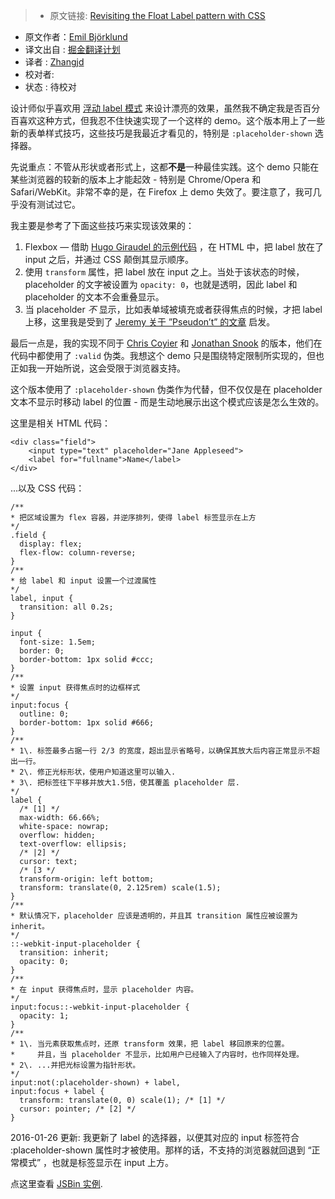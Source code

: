 > * 原文链接: [Revisiting the Float Label pattern with CSS](http://thatemil.com/blog/2016/01/23/floating-label-no-js-pure-css/)
* 原文作者：[Emil Björklund](http://thatemil.com/)
* 译文出自 : [掘金翻译计划](https://github.com/xitu/gold-miner)
* 译者 : [Zhangjd](https://github.com/zhangjd)
* 校对者:
* 状态 : 待校对


设计师似乎喜欢用 [浮动 label 模式](http://mds.is/float-label-pattern/) 来设计漂亮的效果，虽然我不确定我是否百分百喜欢这种方式，但我忍不住快速实现了一个这样的 demo。这个版本用上了一些新的表单样式技巧，这些技巧是我最近才看见的，特别是 `:placeholder-shown` 选择器。

先说重点：不管从形状或者形式上，这都**不是**一种最佳实践。这个 demo 只能在某些浏览器的较新的版本上才能起效 - 特别是 Chrome/Opera 和 Safari/WebKit。非常不幸的是，在 Firefox 上 demo 失效了。要注意了，我可几乎没有测试过它。

我主要是参考了下面这些技巧来实现该效果的：

1.  Flexbox — 借助 [Hugo Giraudel 的示例代码](http://codepen.io/HugoGiraudel/pen/b3274eb0bf93bed79afeafd30b7a33f1) ，在 HTML 中，把 label 放在了 input 之后，并通过 CSS 颠倒其显示顺序。
2.  使用 `transform` 属性，把 label 放在 input 之上。当处于该状态的时候，placeholder 的文字被设置为 `opacity: 0`，也就是透明，因此 label 和 placeholder 的文本不会重叠显示。
3.  当 placeholder _不_ 显示，比如表单域被填充或者获得焦点的时候，才把 label 上移，这里我是受到了 [Jeremy 关于 ”Pseudon’t” 的文章](https://adactio.com/journal/10000) 启发。

最后一点是，我的实现不同于 [Chris Coyier](http://css-tricks.com/float-labels-css/) 和 [Jonathan Snook](http://snook.ca/archives/html_and_css/floated-label-pattern-css) 的版本，他们在代码中都使用了 `:valid` 伪类。我想这个 demo 只是围绕特定限制所实现的，但也正如我一开始所说，这会受限于浏览器支持。

这个版本使用了 `:placeholder-shown` 伪类作为代替，但不仅仅是在 placeholder 文本不显示时移动 label 的位置 - 而是生动地展示出这个模式应该是怎么生效的。

这里是相关 HTML 代码：

    <div class="field">
        <input type="text" placeholder="Jane Appleseed">
        <label for="fullname">Name</label>
    </div>

...以及 CSS 代码：

    /**
    * 把区域设置为 flex 容器，并逆序排列，使得 label 标签显示在上方
    */
    .field {
      display: flex;
      flex-flow: column-reverse;
    }
    /**
    * 给 label 和 input 设置一个过渡属性
    */
    label, input {
      transition: all 0.2s;
    }

    input {
      font-size: 1.5em;
      border: 0;
      border-bottom: 1px solid #ccc;
    }
    /**
    * 设置 input 获得焦点时的边框样式
    */
    input:focus {
      outline: 0;
      border-bottom: 1px solid #666;
    }
    /**
    * 1\. 标签最多占据一行 2/3 的宽度，超出显示省略号，以确保其放大后内容正常显示不超出一行。
    * 2\. 修正光标形状，使用户知道这里可以输入.
    * 3\. 把标签往下平移并放大1.5倍，使其覆盖 placeholder 层.
    */
    label {
      /* [1] */
      max-width: 66.66%;
      white-space: nowrap;
      overflow: hidden;
      text-overflow: ellipsis;
      /* |2] */
      cursor: text;
      /* [3 */
      transform-origin: left bottom; 
      transform: translate(0, 2.125rem) scale(1.5);
    }
    /**
    * 默认情况下，placeholder 应该是透明的，并且其 transition 属性应被设置为 inherit。
    */
    ::-webkit-input-placeholder {
      transition: inherit;
      opacity: 0;
    }
    /**
    * 在 input 获得焦点时，显示 placeholder 内容。
    */
    input:focus::-webkit-input-placeholder {
      opacity: 1;
    }
    /**
    * 1\. 当元素获取焦点时，还原 transform 效果，把 label 移回原来的位置。
    *     并且，当 placeholder 不显示，比如用户已经输入了内容时，也作同样处理。
    * 2\. ...并把光标设置为指针形状。
    */
    input:not(:placeholder-shown) + label,
    input:focus + label {
      transform: translate(0, 0) scale(1); /* [1] */
      cursor: pointer; /* [2] */
    }

2016-01-26 更新: 我更新了 label 的选择器，以便其对应的 input 标签符合 :placeholder-shown 属性时才被使用。那样的话，不支持的浏览器就回退到 “正常模式” ，也就是标签显示在 input 上方。

点这里查看 [JSBin 实例](http://jsbin.com/pagiti/9/edit?html,css,output).

